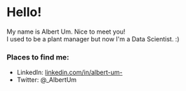 # Hello!
My name is Albert Um. Nice to meet you!<br>
I used to be a plant manager but now I'm a Data Scientist. :)

### Places to find me:
- LinkedIn: [linkedin.com/in/albert-um-](https://linkedin.com/in/albert-um-)
- Twitter: @_AlbertUm
